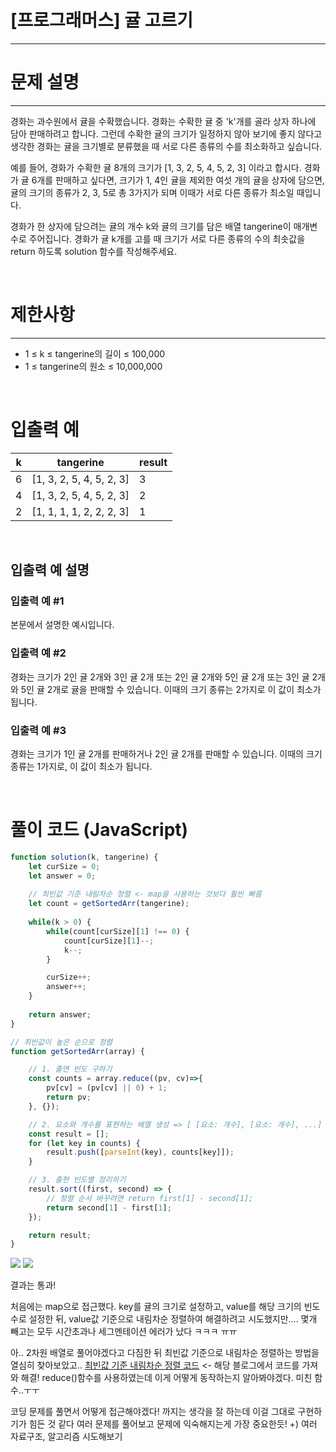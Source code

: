 # [프로그래머스] 귤 고르기
---
# 문제 설명
---
경화는 과수원에서 귤을 수확했습니다. 경화는 수확한 귤 중 'k'개를 골라 상자 하나에 담아 판매하려고 합니다. 그런데 수확한 귤의 크기가 일정하지 않아 보기에 좋지 않다고 생각한 경화는 귤을 크기별로 분류했을 때 서로 다른 종류의 수를 최소화하고 싶습니다.

예를 들어, 경화가 수확한 귤 8개의 크기가 [1, 3, 2, 5, 4, 5, 2, 3] 이라고 합시다. 경화가 귤 6개를 판매하고 싶다면, 크기가 1, 4인 귤을 제외한 여섯 개의 귤을 상자에 담으면, 귤의 크기의 종류가 2, 3, 5로 총 3가지가 되며 이때가 서로 다른 종류가 최소일 때입니다.

경화가 한 상자에 담으려는 귤의 개수 k와 귤의 크기를 담은 배열 tangerine이 매개변수로 주어집니다. 경화가 귤 k개를 고를 때 크기가 서로 다른 종류의 수의 최솟값을 return 하도록 solution 함수를 작성해주세요.

<br>

# 제한사항
---
+ 1 ≤ k ≤ tangerine의 길이 ≤ 100,000
+ 1 ≤ tangerine의 원소 ≤ 10,000,000

<br>

# 입출력 예
|k|tangerine|result|
|---|---|---|
|6|[1, 3, 2, 5, 4, 5, 2, 3]|3|
|4|[1, 3, 2, 5, 4, 5, 2, 3]|2|
|2|[1, 1, 1, 1, 2, 2, 2, 3]|1|

<br>

## 입출력 예 설명
### 입출력 예 #1

본문에서 설명한 예시입니다.
### 입출력 예 #2

경화는 크기가 2인 귤 2개와 3인 귤 2개 또는 2인 귤 2개와 5인 귤 2개 또는 3인 귤 2개와 5인 귤 2개로 귤을 판매할 수 있습니다. 이때의 크기 종류는 2가지로 이 값이 최소가 됩니다.
### 입출력 예 #3

경화는 크기가 1인 귤 2개를 판매하거나 2인 귤 2개를 판매할 수 있습니다. 이때의 크기 종류는 1가지로, 이 값이 최소가 됩니다.

<br>

# 풀이 코드 (JavaScript)
```js
function solution(k, tangerine) {
    let curSize = 0;
    let answer = 0;
    
    // 최빈값 기준 내림차순 정렬 <- map을 사용하는 것보다 훨씬 빠름
    let count = getSortedArr(tangerine);
    
    while(k > 0) {
        while(count[curSize][1] !== 0) {
            count[curSize][1]--;
            k--;
        }

        curSize++;
        answer++;
    }
    
    return answer;
}

// 최빈값이 높은 순으로 정렬
function getSortedArr(array) {

    // 1. 출연 빈도 구하기
    const counts = array.reduce((pv, cv)=>{
        pv[cv] = (pv[cv] || 0) + 1;
        return pv;
    }, {});

    // 2. 요소와 개수를 표현하는 배열 생성 => [ [요소: 개수], [요소: 개수], ...] 
    const result = [];
    for (let key in counts) {
        result.push([parseInt(key), counts[key]]);
    }

    // 3. 출현 빈도별 정리하기
    result.sort((first, second) => {
        // 정렬 순서 바꾸려면 return first[1] - second[1];
        return second[1] - first[1];
    });

    return result;
}
```
![](https://velog.velcdn.com/images/reyang/post/c498f703-15a6-4ac1-bc96-1e6a46d2da44/image.png)
![](https://velog.velcdn.com/images/reyang/post/9bdfe1dc-7e5b-4323-bb0b-b1da8ce638e4/image.png)

결과는 통과!

처음에는 map으로 접근했다.
key를 귤의 크기로 설정하고, value를 해당 크기의 빈도수로 설정한 뒤,
value값 기준으로 내림차순 정렬하여 해결하려고 시도했지만....
몇개 빼고는 모두 시간초과나 세그멘테이션 에러가 났다 ㅋㅋㅋ ㅠㅠ

아.. 2차원 배열로 풀어야겠다고 다짐한 뒤 최빈값 기준으로 내림차순 정렬하는 방법을 열심히 찾아보았고..
[최빈값 기준 내림차순 정렬 코드](https://curryyou.tistory.com/229) <- 해당 블로그에서 코드를 가져와 해결!
reduce()함수를 사용하였는데 이게 어떻게 동작하는지 알아봐야겠다. 미친 함수..ㅜㅜ

코딩 문제를 풀면서 어떻게 접근해야겠다! 까지는 생각을 잘 하는데 이걸 그대로 구현하기가 힘든 것 같다
여러 문제를 풀어보고 문제에 익숙해지는게 가장 중요한듯! +) 여러 자료구조, 알고리즘 시도해보기

<br>
